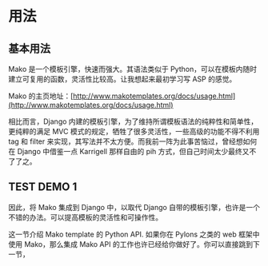 用法
=============

## 基本用法
   
Mako 是一个模板引擎，快速而强大。其语法类似于 Python，可以在模板内随时建立可复用的函数，灵活性比较高。让我想起来最初学习写 ASP 的感觉。

Mako 的主页地址：[http://www.makotemplates.org/docs/usage.html](http://www.makotemplates.org/docs/usage.html)

相比而言，Django 内建的模板引擎，为了维持所谓模板语法的纯粹性和简单性，更纯粹的满足 MVC 模式的规定，牺牲了很多灵活性，一些高级的功能不得不利用 tag 和 filter 来实现，其写法并不太方便。而我前一阵为此事苦恼过，曾经想如何在 Django 中借鉴一点 Karrigell 那样自由的 pih 方式，但自己时间太少最终又不了了之。

## TEST DEMO 1

因此，将 Mako 集成到 Django 中，以取代 Django 自带的模板引擎，也许是一个不错的办法。可以提高模板的灵活性和可操作性。

这一节介绍 Mako template 的 Python API. 如果你在 Pylons 之类的 web 框架中使用 Mako，那么集成 Mako API 的工作也许已经给你做好了。你可以直接跳到下一节，
